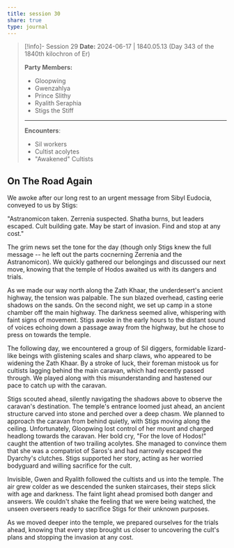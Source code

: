 ```yaml
---
title: session 30
share: true
type: journal
---
```


> [!info]- Session 29 **Date:** 2024-06-17 | 1840.05.13 (Day 343 of the 1840th kilochron of Er)
>
> **Party Members:**
> 
> - Gloopwing
> - Gwenzahlya 
> - Prince Slithy 
> - Ryalith Seraphia 
> - Stigs the Stiff 
> 
> ---
> 
> **Encounters**:
> 
> - Sil workers 
> - Cultist acolytes 
> - "Awakened" Cultists

## On The Road Again 

We awoke after our long rest to an urgent message from Sibyl Eudocia, conveyed to us by Stigs:

"Astranomicon taken. Zerrenia suspected. Shatha burns, but leaders escaped. Cult building gate. May be start of invasion. Find and stop at any cost."

The grim news set the tone for the day (though only Stigs knew the full message -- he left out the parts cocnerning Zerrenia and the Astranomicon). We quickly gathered our belongings and discussed our next move, knowing that the temple of Hodos awaited us with its dangers and trials.

As we made our way north along the Zath Khaar, the underdesert's ancient highway, the tension was palpable. The sun blazed overhead, casting eerie shadows on the sands. On the second night, we set up camp in a stone chamber off the main highway. The darkness seemed alive, whispering with faint signs of movement. Stigs awoke in the early hours to the distant sound of voices echoing down a passage away from the highway, but he chose to press on towards the temple.

The following day, we encountered a group of Sil diggers, formidable lizard-like beings with glistening scales and sharp claws, who appeared to be widening the Zath Khaar. By a stroke of luck, their foreman mistook us for cultists lagging behind the main caravan, which had recently passed through. We played along with this misunderstanding and hastened our pace to catch up with the caravan.

Stigs scouted ahead, silently navigating the shadows above to observe the caravan's destination. The temple's entrance loomed just ahead, an ancient structure carved into stone and perched over a deep chasm. We planned to approach the caravan from behind quietly, with Stigs moving along the ceiling. Unfortunately, Gloopwing lost control of her mount and charged headlong towards the caravan. Her bold cry, "For the love of Hodos!" caught the attention of two trailing acolytes. She managed to convince them that she was a compatriot of Saros's and had narrowly escaped the Dyarchy's clutches. Stigs supported her story, acting as her worried bodyguard and willing sacrifice for the cult.

Invisible, Gwen and Ryalith followed the cultists and us into the temple. The air grew colder as we descended the sunken staircases, their steps slick with age and darkness. The faint light ahead promised both danger and answers. We couldn't shake the feeling that we were being watched, the unseen overseers ready to sacrifice Stigs for their unknown purposes.

As we moved deeper into the temple, we prepared ourselves for the trials ahead, knowing that every step brought us closer to uncovering the cult's plans and stopping the invasion at any cost.
